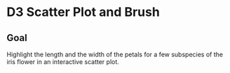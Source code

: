 # D3 Scatter Plot and Brush

<!-- ## [Live Demo]() -->

## Goal

Highlight the length and the width of the petals for a few subspecies of the iris flower in an interactive scatter plot.

